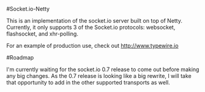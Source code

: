 #Socket.io-Netty

This is an implementation of the socket.io server built on top of Netty. Currently, it only
supports 3 of the Socket.io protocols: websocket, flashsocket, and xhr-polling.

For an example of production use, check out http://www.typewire.io

#Roadmap

I'm currently waiting for the socket.io 0.7 release to come out before making any big changes.
As the 0.7 release is looking like a big rewrite, I will take that opportunity to add in the other
supported transports as well. 

